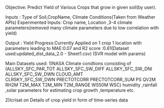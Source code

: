 Objective: Predict Yield of Various Crops that grow in given soil(by user).

Inputs : Type of Soil,CropName, Climate Conditions(Taken from Weather APIs)
Experimented Inputs: Crop name, Location ,3-4 climate parameters(removed many climate parameters due to low correlation with yield)

Output : Yield
Progress:Currently Applied on 1 crop 1 location with parameters leading to MAE:0.07 and R2 score :0.61(Dataset used:updated_dist_data_2.0 - Sheet1.csv) (SVR model with params)

Main Datasets used:
1)NASA Climate condtions consisting of 
(ALLSKY_SFC_PAR_TOT	ALLSKY_SFC_SW_DIFF	ALLSKY_SFC_SW_DNI	ALLSKY_SFC_SW_DWN	CLOUD_AMT	
CLRSKY_SFC_SW_DWN	PRECTOTCORR	PRECTOTCORR_SUM	PS	QV2M	RH2M	T2M_MAX	T2M_MIN	T2M_RANGE	WS50M	WSC)
humidity ,rainfall ,solar parameters for estimating crop growth ,temperature etc.

2)Icrisat on Details of crop yield in form of time-series data

